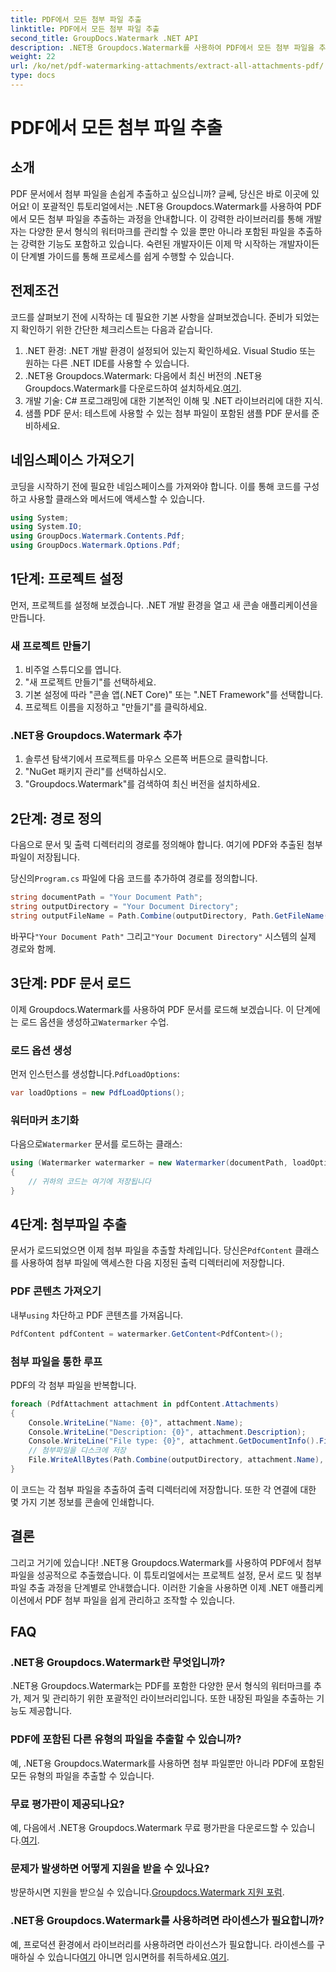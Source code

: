 ```yaml
---
title: PDF에서 모든 첨부 파일 추출
linktitle: PDF에서 모든 첨부 파일 추출
second_title: GroupDocs.Watermark .NET API
description: .NET용 Groupdocs.Watermark를 사용하여 PDF에서 모든 첨부 파일을 추출하는 방법을 알아보세요. 원활한 추출 과정을 위해 단계별 가이드를 따르세요.
weight: 22
url: /ko/net/pdf-watermarking-attachments/extract-all-attachments-pdf/
type: docs
---
```

# PDF에서 모든 첨부 파일 추출

## 소개
PDF 문서에서 첨부 파일을 손쉽게 추출하고 싶으십니까? 글쎄, 당신은 바로 이곳에 있어요! 이 포괄적인 튜토리얼에서는 .NET용 Groupdocs.Watermark를 사용하여 PDF에서 모든 첨부 파일을 추출하는 과정을 안내합니다. 이 강력한 라이브러리를 통해 개발자는 다양한 문서 형식의 워터마크를 관리할 수 있을 뿐만 아니라 포함된 파일을 추출하는 강력한 기능도 포함하고 있습니다. 숙련된 개발자이든 이제 막 시작하는 개발자이든 이 단계별 가이드를 통해 프로세스를 쉽게 수행할 수 있습니다.
## 전제조건
코드를 살펴보기 전에 시작하는 데 필요한 기본 사항을 살펴보겠습니다. 준비가 되었는지 확인하기 위한 간단한 체크리스트는 다음과 같습니다.
1. .NET 환경: .NET 개발 환경이 설정되어 있는지 확인하세요. Visual Studio 또는 원하는 다른 .NET IDE를 사용할 수 있습니다.
2.  .NET용 Groupdocs.Watermark: 다음에서 최신 버전의 .NET용 Groupdocs.Watermark를 다운로드하여 설치하세요.[여기](https://releases.groupdocs.com/Watermark/net/).
3. 개발 기술: C# 프로그래밍에 대한 기본적인 이해 및 .NET 라이브러리에 대한 지식.
4. 샘플 PDF 문서: 테스트에 사용할 수 있는 첨부 파일이 포함된 샘플 PDF 문서를 준비하세요.
## 네임스페이스 가져오기
코딩을 시작하기 전에 필요한 네임스페이스를 가져와야 합니다. 이를 통해 코드를 구성하고 사용할 클래스와 메서드에 액세스할 수 있습니다.
```csharp
using System;
using System.IO;
using GroupDocs.Watermark.Contents.Pdf;
using GroupDocs.Watermark.Options.Pdf;
```
## 1단계: 프로젝트 설정
먼저, 프로젝트를 설정해 보겠습니다. .NET 개발 환경을 열고 새 콘솔 애플리케이션을 만듭니다.
### 새 프로젝트 만들기
1. 비주얼 스튜디오를 엽니다.
2. "새 프로젝트 만들기"를 선택하세요.
3. 기본 설정에 따라 "콘솔 앱(.NET Core)" 또는 ".NET Framework"를 선택합니다.
4. 프로젝트 이름을 지정하고 "만들기"를 클릭하세요.
### .NET용 Groupdocs.Watermark 추가
1. 솔루션 탐색기에서 프로젝트를 마우스 오른쪽 버튼으로 클릭합니다.
2. "NuGet 패키지 관리"를 선택하십시오.
3. "Groupdocs.Watermark"를 검색하여 최신 버전을 설치하세요.
## 2단계: 경로 정의
다음으로 문서 및 출력 디렉터리의 경로를 정의해야 합니다. 여기에 PDF와 추출된 첨부 파일이 저장됩니다.

 당신의`Program.cs` 파일에 다음 코드를 추가하여 경로를 정의합니다.
```csharp
string documentPath = "Your Document Path";
string outputDirectory = "Your Document Directory";
string outputFileName = Path.Combine(outputDirectory, Path.GetFileName(documentPath));
```
 바꾸다`"Your Document Path"` 그리고`"Your Document Directory"` 시스템의 실제 경로와 함께.
## 3단계: PDF 문서 로드
 이제 Groupdocs.Watermark를 사용하여 PDF 문서를 로드해 보겠습니다. 이 단계에는 로드 옵션을 생성하고`Watermarker` 수업.
### 로드 옵션 생성
 먼저 인스턴스를 생성합니다.`PdfLoadOptions`:
```csharp
var loadOptions = new PdfLoadOptions();
```
### 워터마커 초기화
 다음으로`Watermarker` 문서를 로드하는 클래스:
```csharp
using (Watermarker watermarker = new Watermarker(documentPath, loadOptions))
{
    // 귀하의 코드는 여기에 저장됩니다
}
```
## 4단계: 첨부파일 추출
문서가 로드되었으면 이제 첨부 파일을 추출할 차례입니다. 당신은`PdfContent` 클래스를 사용하여 첨부 파일에 액세스한 다음 지정된 출력 디렉터리에 저장합니다.
### PDF 콘텐츠 가져오기
 내부`using` 차단하고 PDF 콘텐츠를 가져옵니다.
```csharp
PdfContent pdfContent = watermarker.GetContent<PdfContent>();
```
### 첨부 파일을 통한 루프
PDF의 각 첨부 파일을 반복합니다.
```csharp
foreach (PdfAttachment attachment in pdfContent.Attachments)
{
    Console.WriteLine("Name: {0}", attachment.Name);
    Console.WriteLine("Description: {0}", attachment.Description);
    Console.WriteLine("File type: {0}", attachment.GetDocumentInfo().FileType);
    // 첨부파일을 디스크에 저장
    File.WriteAllBytes(Path.Combine(outputDirectory, attachment.Name), attachment.Content);
}
```
이 코드는 각 첨부 파일을 추출하여 출력 디렉터리에 저장합니다. 또한 각 연결에 대한 몇 가지 기본 정보를 콘솔에 인쇄합니다.
## 결론
그리고 거기에 있습니다! .NET용 Groupdocs.Watermark를 사용하여 PDF에서 첨부 파일을 성공적으로 추출했습니다. 이 튜토리얼에서는 프로젝트 설정, 문서 로드 및 첨부 파일 추출 과정을 단계별로 안내했습니다. 이러한 기술을 사용하면 이제 .NET 애플리케이션에서 PDF 첨부 파일을 쉽게 관리하고 조작할 수 있습니다.
## FAQ
### .NET용 Groupdocs.Watermark란 무엇입니까?
.NET용 Groupdocs.Watermark는 PDF를 포함한 다양한 문서 형식의 워터마크를 추가, 제거 및 관리하기 위한 포괄적인 라이브러리입니다. 또한 내장된 파일을 추출하는 기능도 제공합니다.
### PDF에 포함된 다른 유형의 파일을 추출할 수 있습니까?
예, .NET용 Groupdocs.Watermark를 사용하면 첨부 파일뿐만 아니라 PDF에 포함된 모든 유형의 파일을 추출할 수 있습니다.
### 무료 평가판이 제공되나요?
 예, 다음에서 .NET용 Groupdocs.Watermark 무료 평가판을 다운로드할 수 있습니다.[여기](https://releases.groupdocs.com/).
### 문제가 발생하면 어떻게 지원을 받을 수 있나요?
 방문하시면 지원을 받으실 수 있습니다.[Groupdocs.Watermark 지원 포럼](https://forum.groupdocs.com/c/watermark/19).
### .NET용 Groupdocs.Watermark를 사용하려면 라이센스가 필요합니까?
 예, 프로덕션 환경에서 라이브러리를 사용하려면 라이선스가 필요합니다. 라이센스를 구매하실 수 있습니다[여기](https://purchase.groupdocs.com/buy) 아니면 임시면허를 취득하세요.[여기](https://purchase.groupdocs.com/temporary-license/).